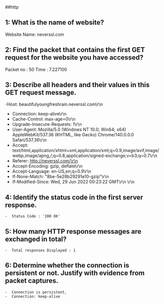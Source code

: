 ##http 

## 1: What is the name of website? 
Website Name: neverssl.com

## 2: Find the packet that contains the first GET request for the website you have accessed?
Packet no : 50
Time : 7.227100

## 3: Describe all headers and their values in this GET request message.
 -Host: beautifulyoungfreshrain.neverssl.com\r\n
   - Connection: keep-alive\r\n
   - Cache-Control: max-age=0\r\n
  -  Upgrade-Insecure-Requests: 1\r\n
   - User-Agent: Mozilla/5.0 (Windows NT 10.0; Win64; x64) AppleWebKit/537.36 (KHTML, like Gecko) Chrome/140.0.0.0 Safari/537.36\r\n
   - Accept: text/html,application/xhtml+xml,application/xml;q=0.9,image/avif,image/webp,image/apng,*/*;q=0.8,application/signed-exchange;v=b3;q=0.7\r\n
  -  Referer: http://neverssl.com/\r\n
  -  Accept-Encoding: gzip, deflate\r\n
  -  Accept-Language: en-US,en;q=0.9\r\n
   - If-None-Match: "8be-5e28b29291e10-gzip"\r\n
   - If-Modified-Since: Wed, 29 Jun 2022 00:23:22 GMT\r\n
    \r\n

## 4:  Identify the status code in the first server response.
    -  Status Code : '200 OK'

## 5:  How many HTTP response messages are exchanged in total? 
    -  Total responses Displayed : 1

## 6: Determine whether the connection is persistent or not. Justify with evidence from packet captures. 
    -  Connection is persistent,
    -  Connection: keep-alive
    
